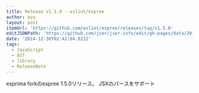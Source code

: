 ```yaml
---
title: Release v1.5.0 · eslint/espree
author: azu
layout: post
itemUrl: 'https://github.com/eslint/espree/releases/tag/v1.5.0'
editJSONPath: 'https://github.com/jser/jser.info/edit/gh-pages/data/2014/12/index.json'
date: '2014-12-30T02:42:04.821Z'
tags:
  - JavaScript
  - AST
  - library
  - ReleaseNote
---
```

esprima forkのespree 1.5.0リリース。
JSXのパースをサポート
